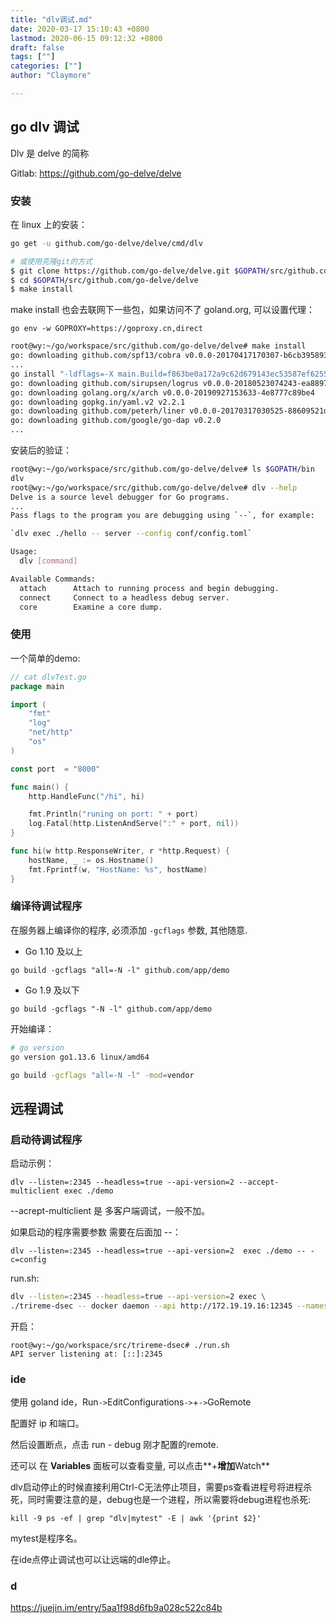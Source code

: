 ```yaml
---
title: "dlv调试.md"
date: 2020-03-17 15:10:43 +0800
lastmod: 2020-06-15 09:12:32 +0800
draft: false
tags: [""]
categories: [""]
author: "Claymore"

---
```



## go dlv 调试

Dlv 是 delve 的简称

Gitlab: https://github.com/go-delve/delve

### 安装

在 linux 上的安装：

``` bash
go get -u github.com/go-delve/delve/cmd/dlv

# 或使用克隆git的方式
$ git clone https://github.com/go-delve/delve.git $GOPATH/src/github.com/go-delve/delve
$ cd $GOPATH/src/github.com/go-delve/delve
$ make install  
```

make install 也会去联网下一些包，如果访问不了 goland.org, 可以设置代理：

`go env -w GOPROXY=https://goproxy.cn,direct`

``` bash
root@wy:~/go/workspace/src/github.com/go-delve/delve# make install
go: downloading github.com/spf13/cobra v0.0.0-20170417170307-b6cb39589372
...
go install "-ldflags=-X main.Build=f863be0a172a9c62d679143ec53587ef6255737e" github.com/go-delve/delve/cmd/dlv
go: downloading github.com/sirupsen/logrus v0.0.0-20180523074243-ea8897e79973
go: downloading golang.org/x/arch v0.0.0-20190927153633-4e8777c89be4
go: downloading gopkg.in/yaml.v2 v2.2.1
go: downloading github.com/peterh/liner v0.0.0-20170317030525-88609521dc4b
go: downloading github.com/google/go-dap v0.2.0
...
```

安装后的验证：

``` bash
root@wy:~/go/workspace/src/github.com/go-delve/delve# ls $GOPATH/bin
dlv
root@wy:~/go/workspace/src/github.com/go-delve/delve# dlv --help
Delve is a source level debugger for Go programs.
...
Pass flags to the program you are debugging using `--`, for example:

`dlv exec ./hello -- server --config conf/config.toml`

Usage:
  dlv [command]

Available Commands:
  attach      Attach to running process and begin debugging.
  connect     Connect to a headless debug server.
  core        Examine a core dump.
```



### 使用

一个简单的demo:

``` go
// cat dlvTest.go
package main

import (
    "fmt"
    "log"
    "net/http"
    "os"
)

const port  = "8000"

func main() {
    http.HandleFunc("/hi", hi)

    fmt.Println("runing on port: " + port)
    log.Fatal(http.ListenAndServe(":" + port, nil))
}

func hi(w http.ResponseWriter, r *http.Request) {
    hostName, _ := os.Hostname()
    fmt.Fprintf(w, "HostName: %s", hostName)
}
```





### 编译待调试程序

在服务器上编译你的程序, 必须添加 `-gcflags` 参数, 其他随意.

- Go 1.10 及以上

```
go build -gcflags "all=-N -l" github.com/app/demo
```

- Go 1.9 及以下

```
go build -gcflags "-N -l" github.com/app/demo
```



开始编译：

``` bash 
# go version
go version go1.13.6 linux/amd64

go build -gcflags "all=-N -l" -mod=vendor
```





## 远程调试

### 启动待调试程序

启动示例：

```
dlv --listen=:2345 --headless=true --api-version=2 --accept-multiclient exec ./demo
```

--acrept-multiclient 是 多客户端调试，一般不加。

如果启动的程序需要参数 需要在后面加 --：

```
dlv --listen=:2345 --headless=true --api-version=2  exec ./demo -- -c=config
```



run.sh:

```bash
dlv --listen=:2345 --headless=true --api-version=2 exec \
./trireme-dsec -- docker daemon --api http://172.19.19.16:12345 --namespace /test1
```

开启：

```
root@wy:~/go/workspace/src/trireme-dsec# ./run.sh
API server listening at: [::]:2345

```



### ide

使用 goland ide，Run` -> `EditConfigurations` -> `+` -> `GoRemote

配置好 ip 和端口。

然后设置断点，点击 run - debug 刚才配置的remote.

还可以 在 **Variables** 面板可以查看变量, 可以点击**+**增加**Watch**



dlv启动停止的时候直接利用Ctrl-C无法停止项目，需要ps查看进程号将进程杀死，同时需要注意的是，debug也是一个进程，所以需要将debug进程也杀死:

```
kill -9 ps -ef | grep "dlv|mytest" -E | awk '{print $2}'
```

mytest是程序名。

在ide点停止调试也可以让远端的dle停止。



### d

https://juejin.im/entry/5aa1f98d6fb9a028c522c84b